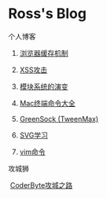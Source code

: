 # Ross's Blog
个人博客

1. [浏览器缓存机制](https://github.com/wenbingyan/Blog/issues/1)

2. [XSS攻击](https://github.com/wenbingyan/Blog/issues/2)

3. [模块系统的演变](https://github.com/wenbingyan/Blog/issues/3)

4. [Mac终端命令大全](https://github.com/wenbingyan/Blog/issues/4)

5. [GreenSock (TweenMax)](https://github.com/wenbingyan/Blog/issues/5)

6. [SVG学习](https://github.com/wenbingyan/Blog/issues/6)

7. [vim命令](https://github.com/wenbingyan/Blog/issues/7)


攻城狮

  [CoderByte攻城之路](https://github.com/wenbingyan/Blog/issues/8)
